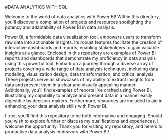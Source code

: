 #DATA ANALYTICS WITH SQL

Welcome to the world of data analytics with Power BI! Within this directory, you'll discover a compilation of projects and resources spotlighting the potency and adaptability of Power BI in data analysis.

Power BI, a formidable data visualization tool, empowers users to transform raw data into actionable insights. Its robust features facilitate the creation of interactive dashboards and reports, enabling stakeholders to gain valuable insights at a glance. Enclosed in this repository are examples of Power BI reports and dashboards that demonstrate my proficiency in data analysis using this powerful tool.
Embark on a journey through a diverse array of projects covering a wide range of data analysis techniques, including data modeling, visualization design, data transformation, and critical analysis. These projects serve as showcases of my ability to extract insights from data and present them in a clear and visually appealing manner. Additionally, you'll find examples of reports I've crafted using Power BI, illustrating my capability to analyze and present data in a manner easily digestible by decision-makers.
Furthermore, resources are included to aid in enhancing your data analysis skills with Power BI.

I trust you'll find this repository to be both informative and engaging. Should you wish to explore further or discuss my qualifications and experiences, I welcome the opportunity. Thank you for visiting my repository, and here's to productive data analysis endeavors with Power BI!
